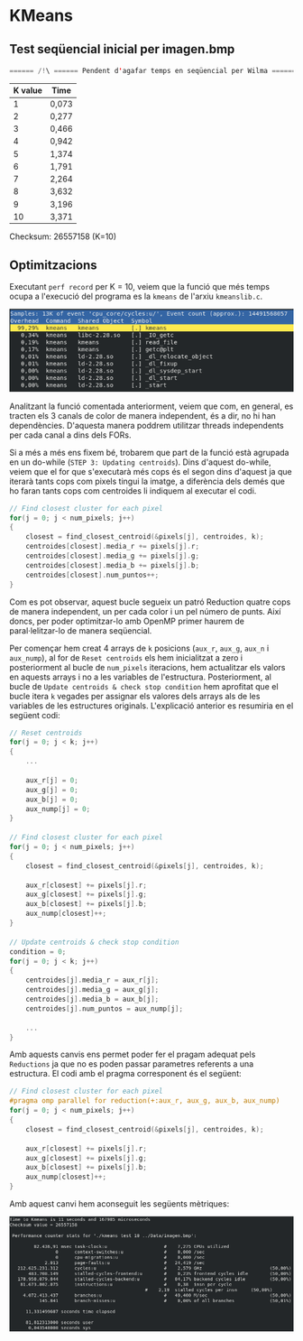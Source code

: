 # KMeans

## Test seqüencial inicial per imagen.bmp

```java
====== /!\ ====== Pendent d'agafar temps en seqüencial per Wilma ====== /!\ ====== 
```

| K value | Time |
| ------- | ---- |
| 1 | 0,073 |
| 2 | 0,277 |
| 3 | 0,466 |
| 4 | 0,942 |
| 5 | 1,374 |
| 6 | 1,791 |
| 7 | 2,264 |
| 8 | 3,632 |
| 9 | 3,196 |
| 10 | 3,371 |

Checksum: 26557158 (K=10)

## Optimitzacions

Executant `perf record` per K = 10, veiem que la funció que més temps ocupa a l'execució del programa es la `kmeans` de l'arxiu `kmeanslib.c`.

![perf record per K=10](/assets/plab_imgs/perf_record_initial_k10.png)

Analitzant la funció comentada anteriorment, veiem que com, en general, es tracten els 3 canals de color de manera independent, és a dir, no hi han dependències. D'aquesta manera poddrem utilitzar threads independents per cada canal a dins dels FORs.

Si a més a més ens fixem bé, trobarem que part de la funció està agrupada en un do-while (`STEP 3: Updating centroids`). Dins d'aquest do-while, veiem que el for que s'executarà més cops és el segon dins d'aquest ja que iterarà tants cops com pixels tingui la imatge, a diferència dels demés que ho faran tants cops com centroides li indiquem al executar el codi.

```c
// Find closest cluster for each pixel
for(j = 0; j < num_pixels; j++) 
{
	closest = find_closest_centroid(&pixels[j], centroides, k);
	centroides[closest].media_r += pixels[j].r;
	centroides[closest].media_g += pixels[j].g;
	centroides[closest].media_b += pixels[j].b;
	centroides[closest].num_puntos++;
}
```
Com es pot observar, aquest bucle segueix un patró Reduction quatre cops de manera independent, un per cada color i un pel número de punts. Així doncs, per poder optimitzar-lo amb OpenMP primer haurem de paral·lelitzar-lo de manera seqüencial.

Per començar hem creat 4 arrays de `k` posicions (`aux_r`, `aux_g`, `aux_n` i `aux_nump`), al for de `Reset centroids` els hem inicialitzat a zero i posteriorment al bucle de `num_pixels` iteracions, hem actualitzar els valors en aquests arrays i no a les variables de l'estructura. Posteriorment, al bucle de `Update centroids & check stop condition` hem aprofitat que el bucle itera `k` vegades per assignar els valores dels arrays als de les variables de les estructures originals. L'explicació anterior es resumiria en el següent codi:

```c
// Reset centroids
for(j = 0; j < k; j++) 
{
	...

	aux_r[j] = 0;
	aux_g[j] = 0;
	aux_b[j] = 0;
	aux_nump[j] = 0;
}

// Find closest cluster for each pixel
for(j = 0; j < num_pixels; j++) 
{
	closest = find_closest_centroid(&pixels[j], centroides, k);
	
	aux_r[closest] += pixels[j].r;
	aux_g[closest] += pixels[j].g;
	aux_b[closest] += pixels[j].b;
	aux_nump[closest]++;
}

// Update centroids & check stop condition
condition = 0;
for(j = 0; j < k; j++) 
{
	centroides[j].media_r = aux_r[j];
	centroides[j].media_g = aux_g[j];
	centroides[j].media_b = aux_b[j];
	centroides[j].num_puntos = aux_nump[j];
	
	...
}
```
Amb aquests canvis ens permet poder fer el pragam adequat pels `Reductions` ja que no es poden passar parametres referents a una estructura. El codi amb el pragma corresponent és el següent:

```c
// Find closest cluster for each pixel
#pragma omp parallel for reduction(+:aux_r, aux_g, aux_b, aux_nump)
for(j = 0; j < num_pixels; j++) 
{
	closest = find_closest_centroid(&pixels[j], centroides, k);
	
	aux_r[closest] += pixels[j].r;
	aux_g[closest] += pixels[j].g;
	aux_b[closest] += pixels[j].b;
	aux_nump[closest]++;
}
```

Amb aquest canvi hem aconseguit les següents mètriques:


![perf stat per K=10 amb la primera millora](/assets/plab_imgs/perf_stat_millora1_k10.png)

<!--Començant pel primer for (`STEP 2: Init centroids`), veiem que segueixen un patró de tipus MAP i per tant podem aplicar el que ja hem comentat al paràgraf anterior de la següent manera:>

Seguint amb les optimitzacions, ara provem de substituir del fragment de codi següent, la utilització de classes, ja que no ens permet utilitzar la vectorització:

```c
		condition = 0;
		for(j = 0; j < k; j++) 
		{
			centroides[j].media_r = aux_r[j];
			centroides[j].media_g = aux_g[j];
			centroides[j].media_b = aux_b[j];
			centroides[j].num_puntos = aux_nump[j];
			
			if(centroides[j].num_puntos == 0) 
			{
				continue;
			}

			centroides[j].media_r = centroides[j].media_r/centroides[j].num_puntos;
			centroides[j].media_g = centroides[j].media_g/centroides[j].num_puntos;
			centroides[j].media_b = centroides[j].media_b/centroides[j].num_puntos;
			changed = centroides[j].media_r != centroides[j].r || centroides[j].media_g != centroides[j].g || centroides[j].media_b != centroides[j].b;
			condition = condition || changed;
			centroides[j].r = centroides[j].media_r;
			centroides[j].g = centroides[j].media_g;
			centroides[j].b = centroides[j].media_b;
		}
```
